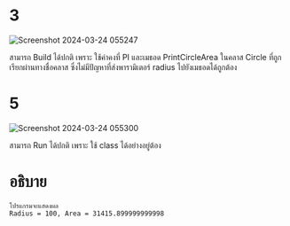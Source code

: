 # 3 #
![Screenshot 2024-03-24 055247](https://github.com/ironmanwin1/03376836-OOP-2566-Lab-06/assets/144198724/37fb3fcb-a275-47de-ab5c-10d20a630e2c)

สามารถ Build ได้ปกติ เพราะ ใช้ค่าคงที่ PI และเมธอด PrintCircleArea ในคลาส Circle ที่ถูกเรียกผ่านทางชื่อคลาส ซึ่งไม่มีปัญหาที่ส่งพารามิเตอร์ radius ไปยังเมธอดได้ถูกต้อง
# 5 #
![Screenshot 2024-03-24 055300](https://github.com/ironmanwin1/03376836-OOP-2566-Lab-06/assets/144198724/ad25b91e-7ff7-4359-a126-60086577166b)

สามารถ Run ได้ปกติ เพราะ ใช้ class ได้อย่างอยู่ต้อง

# อธิบาย #
```
โปรแกรมจะแสดงผล
Radius = 100, Area = 31415.899999999998
